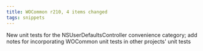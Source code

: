 ```yaml
---
title: WOCommon r210, 4 items changed
tags: snippets
---
```


New unit tests for the NSUserDefaultsController convenience category; add notes for incorporating WOCommon unit tests in other projects' unit tests
